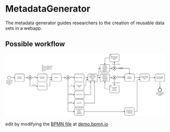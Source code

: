 # MetadataGenerator
The metadata generator guides researchers to the creation of reusable data sets in a webapp.

## Possible workflow

![BPMN](https://raw.githubusercontent.com/SoilPulse/MetadataGenerator/main/metagen_BPMN.svg)

edit by modifying the [BPMN file](https://github.com/SoilPulse/MetadataGenerator/blob/add_BPMN/metagen.bpmn) at [demo.bpmn.io](demo.bpmn.io)
